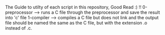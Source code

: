 The Guide to utilty of each script in this repository, Good Read :) !!
0-preprocessor --> runs a C file through the preprocessor and save the result into 'c' file
1-compiler --> compiles a C file but does not link and the output file should be named the same as the C file, but with the extension .o instead of .c.
